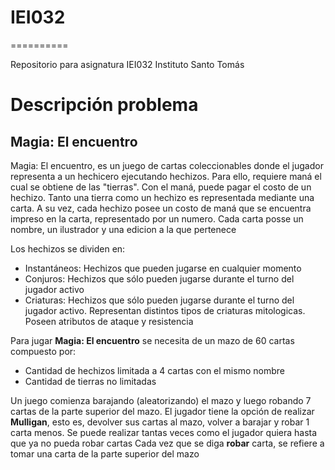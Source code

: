 # IEI032
==========

Repositorio para asignatura IEI032 Instituto Santo Tomás

# Descripción problema

## Magia: El encuentro

Magia: El encuentro, es un juego de cartas coleccionables donde el jugador representa a un hechicero ejecutando hechizos. Para ello, 
requiere maná el cual se obtiene de las "tierras". Con el maná, puede pagar el costo de un hechizo.  Tanto una tierra como un hechizo es representada mediante una carta. A su vez, cada hechizo posee un costo de maná que se encuentra impreso en la carta, representado por un numero. Cada carta posse un nombre, un ilustrador y una edicion a la que pertenece

Los hechizos se dividen en:

 - Instantáneos: Hechizos que pueden jugarse en cualquier momento
 - Conjuros: Hechizos que sólo pueden jugarse durante el turno del jugador activo
 - Criaturas: Hechizos que sólo pueden jugarse durante el turno del jugador activo. Representan distintos tipos de criaturas mitologicas. Poseen atributos de ataque y resistencia

Para jugar **Magia: El encuentro** se necesita de un mazo de 60 cartas compuesto por:

 - Cantidad de hechizos limitada a 4 cartas con el mismo nombre
 - Cantidad de tierras no limitadas

Un juego comienza barajando (aleatorizando) el mazo y luego robando 7 cartas de la parte superior del mazo.
El jugador tiene la opción de realizar **Mulligan**, esto es, devolver sus cartas al mazo, volver a barajar y robar 1 carta menos. 
Se puede realizar tantas veces como el jugador quiera hasta que ya no pueda robar cartas
Cada vez que se diga **robar** carta, se refiere a tomar una carta de la parte superior del mazo
